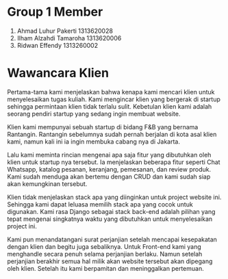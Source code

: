 # Group 1 Member

1. Ahmad Luhur Pakerti 1313620028
2. Ilham Alzahdi Tamaroha 1313620006
3. Ridwan Effendy 1313260002

# Wawancara Klien

Pertama-tama kami menjelaskan bahwa kenapa kami mencari klien untuk menyelesaikan tugas kuliah. Kami mengincar klien yang bergerak di startup sehingga permintaan klien tidak terlalu sulit. Kebetulan klien kami adalah seorang pendiri startup yang sedang ingin membuat website.

Klien kami mempunyai sebuah startup di bidang F&B yang bernama Rantangin. Rantangin sebelumnya sudah pernah berjalan di kota asal klien kami, namun kali ini ia ingin membuka cabang nya di Jakarta.

Lalu kami meminta rincian mengenai apa saja fitur yang dibutuhkan oleh klien untuk startup nya tersebut. Ia menjelaskan beberapa fitur seperti Chat Whatsapp, katalog pesanan, keranjang, pemesanan, dan review produk. Kami sudah menduga akan bertemu dengan CRUD dan kami sudah siap akan kemungkinan tersebut.

Klien tidak menjelaskan stack apa yang diinginkan untuk project website ini. Sehingga kami dapat leluasa memilih stack apa yang cocok untuk digunakan. Kami rasa Django sebagai stack back-end adalah pilihan yang tepat mengenai singkatnya waktu yang dibutuhkan untuk menyelesaikan project ini.

Kami pun menandatangani surat perjanjian setelah mencapai kesepakatan dengan klien dan begitu juga sebaliknya. Untuk Front-end kami yang menghandle secara penuh selama perjanjian berlaku. Namun setelah perjanjian berakhir semua hal milik akan website tersebut akan dipegang oleh klien. Setelah itu kami berpamitan dan meninggalkan pertemuan.
